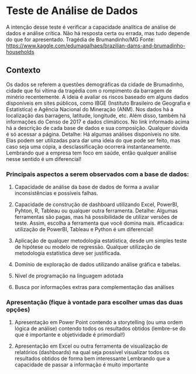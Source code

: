 # Teste de Análise de Dados

A intenção desse teste é verificar a capacidade analítica de análise de dados e análise crítica. Não há resposta certa ou errada, mas tudo depende do que for apresentado.
Tragédia de Brumandinho/MG
Fonte: https://www.kaggle.com/edumagalhaes/brazilian-dams-and-brumadinho-households

## Contexto
Os dados se referem a questões demográficas da cidade de Brumadinho, cidade que foi vítima da tragédia com o rompimento da barragem de minério recentemente. A ideia é avaliar os riscos baseado em alguns dados disponíveis em sites públicos, como IBGE (Instituto Brasileiro de Geografia e Estatística) e Agência Nacional do Mineração (ANM). Nos dados há a localização das barragens, latitude, longitude, etc. Além disso, também há informações do Censo de 2017 e dados climáticos.
No link informado acima há a descrição de cada base de dados e sua composição. Qualquer dúvida é só acessar a página. Detalhe: Há algumas análises disponíveis no site. Elas podem ser utilizadas para dar uma ideia do que pode ser feito, mas caso seja uma cópia, a desclassificação ocorrerá instantaneamente. Lembrando que a empresa tem foco em saúde, então qualquer análise nesse sentido é um diferencial!

### Principais aspectos a serem observados com a base de dados:

1) Capacidade de análise da base de dados de forma a avaliar inconsistências e possíveis falhas.
   
2) Capacidade de construção de dashboard utilizando Excel, PowerBI, Pyhton, R, Tableau ou qualquer outra ferramenta. Detalhe: Algumas ferramentas são pagas, mas há possibilidade de utilizar versões de teste. Assim, escolha a ferramenta que você domina mais. #ficaadica: utilização de PowerBI, Tableau e Python é um diferencial!
   
3) Aplicação de qualquer metodologia estatística, desde um simples teste de hipótese ou modelo de regressão. Qualquer utilização de metodologia estatística deve ser justificada.

4) Domínio de exploração de dados utilizando análise gráfica e tabelas.

5) Nível de programação na linguagem adotada

6)  Busca por informações extras para complementação das análises


### Apresentação (fique à vontade para escolher umas das duas opções)
1) Apresentação em Power Point contendo a storytelling (ou uma ordem lógica de análise) contendo todos os resultados obtidos (lembre-se do que é importante e objetividade é primordial!)
   
2) Apresentação em Excel ou outra ferramenta de visualização de relatórios (dashboards) na qual seja possível visualizar todos os resultados obtidos de forma bem interessante
Lembrando que a capacidade de passar a informação é muito importante
